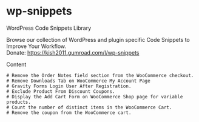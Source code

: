 # wp-snippets
WordPress Code Snippets Library

Browse our collection of WordPress and plugin specific Code Snippets to Improve Your Workflow.\
Donate: https://kish2011.gumroad.com/l/wp-snippets


Content
~~~~~~~~~~~
# Remove the Order Notes field section from the WooCommerce checkout.
# Remove Downloads Tab on WooCommerce My Account Page
# Gravity Forms Login User After Registration.
# Exclude Product From Discount Coupons.
# Display the Add Cart Form on WooCommerce Shop page for variable products.
# Count the number of distinct items in the WooCommerce Cart.
# Remove the coupon from the WooCommerce cart.
